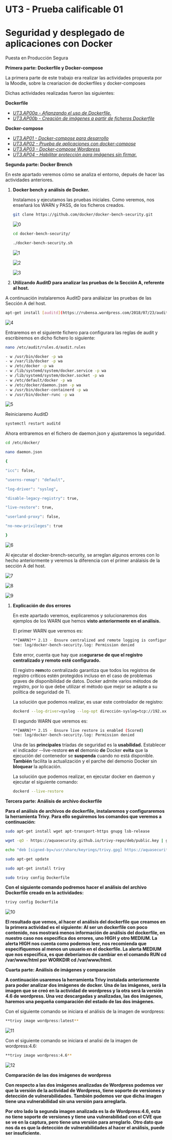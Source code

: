 # UT3 - Prueba calificable 01

# Seguridad y desplegado de aplicaciones con Docker

Puesta en Producción Segura

**Primera parte: Dockerfile y Docker-compose**

La primera parte de este trabajo era realizar las actividades propuesta por la Moodle, sobre la creariacion de dockerfiles y docker-composes

Dichas actividades realizadas fueron las siguientes:

**Dockerfile**

- *[UT3.AP00a - Afianzando el uso de Dockerfile.](https://educacionadistancia.juntadeandalucia.es/centros/cadiz/mod/assign/view.php?id=454669)*
- *[UT3.AP00b - Creación de imágenes a partir de ficheros Dockerfile](https://educacionadistancia.juntadeandalucia.es/centros/cadiz/mod/assign/view.php?id=121456)*

**Docker-compose**

- *[UT3.AP01 - Docker-compose para desarrollo](https://educacionadistancia.juntadeandalucia.es/centros/cadiz/mod/assign/view.php?id=121458)*
- *[UT3.AP02 - Prueba de aplicaciones con docker-compose](https://educacionadistancia.juntadeandalucia.es/centros/cadiz/mod/assign/view.php?id=121459)*
- *[UT3.AP03 - Docker-compose Wordpress](https://educacionadistancia.juntadeandalucia.es/centros/cadiz/mod/assign/view.php?id=454668)*
- *[UT3.AP04 - Habilitar protección para imágenes sin firmar.](https://educacionadistancia.juntadeandalucia.es/centros/cadiz/mod/assign/view.php?id=121460)*

**Segunda parte: Docker Brench** 

En este apartado veremos cómo se analiza el entorno, depués de hacer las actividades anteriores.

1. **Docker bench y análisis de Docker.**
    
    Instalamos y ejecutamos las pruebas iniciales. Como veremos, nos enseñará los WARN y PASS, de los ficheros creados.
    
    ```bash
    git clone https://github.com/docker/docker-bench-security.git
    ```
    
    ![0](https://github.com/DanielSaGo/PPS/blob/main/UT3-Prueba-calificable01/img/0image.png)
    
    ```bash
    cd docker-bench-security/
    
    ./docker-bench-security.sh
    ```
    
    ![1](https://github.com/DanielSaGo/PPS/blob/main/UT3-Prueba-calificable01/img/1image.png)
    
    ![2](https://github.com/DanielSaGo/PPS/blob/main/UT3-Prueba-calificable01/img/2image.png)
    
    ![3](https://github.com/DanielSaGo/PPS/blob/main/UT3-Prueba-calificable01/img/3image.png)
    

2. **Utilizando AuditD para analizar las pruebas de la Sección A, referente al host.**

A continuación instalaremos AuditD para análaizar las pruebas de las Sección A del host.

```bash
apt-get install [auditd](https://rubensa.wordpress.com/2018/07/23/auditando-sistemas-linux-con-el-demonio-audit/)
```

![4](https://github.com/DanielSaGo/PPS/blob/main/UT3-Prueba-calificable01/img/4image.png)

Entraremos en el siguiente fichero para configurara las reglas de audit y escribiremos en dicho fichero lo siguiente:

```bash
nano /etc/audit/rules.d/audit.rules
```

```bash
- w /usr/bin/docker -p wa
- w /var/lib/docker -p wa
- w /etc/docker -p wa
- w /lib/systemd/system/docker.service -p wa
- w /lib/systemd/system/docker.socket -p wa
- w /etc/default/docker -p wa
- w /etc/docker/daemon.json -p wa
- w /usr/bin/docker-containerd -p wa
- w /usr/bin/docker-runc -p wa
```

![5](https://github.com/DanielSaGo/PPS/blob/main/UT3-Prueba-calificable01/img/5image.png)

Reiniciaremo AuditD

```bash
systemctl restart auditd
```

Ahora entraremos en el fichero de daemon.json y ajustaremos la seguridad.

```bash
cd /etc/docker/

nano daemon.json
```

```bash
{

"icc": false,

"userns-remap": "default",

"log-driver": "syslog",

"disable-legacy-registry": true,

"live-restore": true,

"userland-proxy": false,

"no-new-privileges": true

}
```

![6](https://github.com/DanielSaGo/PPS/blob/main/UT3-Prueba-calificable01/img/6image.png)

Al ejecutar el docker-brench-security, se arreglan algunos errores con lo hecho anteriormente y veremos la diferencia con el primer análaisis de la sección A del host.

![7](https://github.com/DanielSaGo/PPS/blob/main/UT3-Prueba-calificable01/img/7image.png)

![8](https://github.com/DanielSaGo/PPS/blob/main/UT3-Prueba-calificable01/img/8image.png)

![9](https://github.com/DanielSaGo/PPS/blob/main/UT3-Prueba-calificable01/img/9image.png)

1. **Explicación de dos errores**
    
    En este apartado veremos, explicaremos y solucionaremos dos ejemplos de los WARN que hemos **visto anteriormente en el análisis.**
    
    El primer WARN que veremos es: 
    
    ```bash
    **[WARN]** 2.13 - Ensure centralized and remote logging is configured (Scored)
    tee: log/docker-bench-security.log: Permission denied
    ```
    
    Este error, cuenta que hay que as**egurarse de que el registro centralizado y remoto esté configurado.**
    
    El registro **rem**oto centralizado garantiza que todos los registros de registro críticos estén protegidos incluso en el caso de problemas graves de disponibilidad de datos. Docker admite varios métodos de registro, por lo que debe utilizar el método que mejor se adapte a su política de seguridad de TI.
    
    La solución que podemos realizar, es usar este controlador de registro:
    
    ```bash
    dockerd --log-driver=syslog --log-opt dirección-syslog=tcp://192.xxx.xxx.xxx
    ```
    
    El segundo WARN que veremos es: 
    
    ```bash
    **[WARN]** 2.15 - Ensure live restore is enabled (Scored)
    tee: log/docker-bench-security.log: Permission denied
    ```
    
    Una de las **principales** tríadas de seguridad es la **usabilidad.** Establecer el indicador --live-restore **en el** demonio **de** Docker **evita** que la ejecución del contenedor se **suspenda** cuando no está disponible. **También** facilita la actualización y el parche del demonio Docker sin **bloquear** la aplicación.
    
    La solución que podemos realizar, en ejecutar docker en daemon y ejecutar el siguiente comando:
    
    ```bash
    dockerd --live-restore
    ```
    

**Tercera parte: Análisis de archivo dockerfile**

**Para el análisis de archivos de dockerfile, instalaremos y configuraremos la herramienta Trivy. Para ello seguiremos los comandos que veremos a continuación:**

```bash
sudo apt-get install wget apt-transport-https gnupg lsb-release

wget -qO - https://aquasecurity.github.io/trivy-repo/deb/public.key | gpg --dearmor | sudo tee /usr/share/keyrings/trivy.gpg > /dev/null

echo "deb [signed-by=/usr/share/keyrings/trivy.gpg] https://aquasecurity.github.io/trivy-repo/deb $(lsb_release -sc) main" | sudo tee -a /etc/apt/sources.list.d/trivy.list

sudo apt-get update

sudo apt-get install trivy

sudo trivy config Dockerfile
```

**Con el siguiente comando podremos hacer el análisis del archivo Dockerfile creado en la actividades:**

```bash
trivy config Dockerfile
```

![10](https://github.com/DanielSaGo/PPS/blob/main/UT3-Prueba-calificable01/img/10image.png)

**El resultado que vemos, al hacer el análisis del dockerfile que creamos en la primera actividad es el siguiente: Al ser un dockerfile con poco contenido, nos mostrará menos información de análisis del dockerfile, en nuestro caso nos especifica dos errores, uno HIGH y otro MEDIUM. La alerta HIGH nos cuenta como podemos leer, nos recomienda que especifiquemos al menos un usuario en el dockerfile. La alerta MEDIUM que nos especifica, es que deberíamos de cambiar en el comando RUN cd /var/www/html por WORKDIR cd /var/www/html.**

**Cuarta parte: Análisis de imágenes y comparación**

**A continuación usaremos la herramienta Trivy instalada anteriormente para poder analizar dos imágenes de docker. Una de las imágenes, será la imagen que se creó en la actividad de wordpress y la otra será la versión 4.6 de wordpress. Una vez descargadas y analizadas, las dos imágenes, haremos una pequeña comparación del estado de las dos imágenes.**

Con el siguiente comando se iniciara el análisis de la imagen de wordpress:

```bash
**trivy image wordpress:latest**
```

![11](https://github.com/DanielSaGo/PPS/blob/main/UT3-Prueba-calificable01/img/11image.png)

Con el siguiente comando se iniciara el analisi de la imagen de wordpress:4.6: 

```bash
**trivy image wordpress:4.6**
```

![12](https://https://github.com/DanielSaGo/PPS/UT3-Prueba-calificable01/img/12image.png)

**Comparación de las dos imágenes de wordpress**

**Con respecto a las dos imágenes analizadas de Wordpress podemos ver que la versión de la actividad de Wordpress, tiene soporte de versiones y detección de vulnerabilidades. También podemos ver que dicha imagen tiene una vulnerabilidad sin una versión para arreglarla.**

**Por otro lado la segunda imagen analizada es la de Wordpress:4.6, esta no tiene soporte de versiones y tiene una vulnerabilidad con el CVE que se ve en la captura, pero tiene una versión para arreglarlo. Otro dato que nos da es que la detección de vulnerabilidades al hacer el análisis, puede ser insuficiente.**
